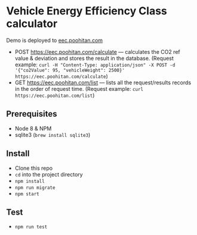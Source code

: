 # Vehicle Energy Efficiency Class calculator

Demo is deployed to [eec.poohitan.com](https://eec.poohitan.com)
* POST https://eec.poohitan.com/calculate — calculates the CO2 ref value & deviation and stores the result in the database. (Request example: `curl -H "Content-Type: application/json" -X POST -d '{"co2Value": 95, "vehicleWeight": 2500}' https://eec.poohitan.com/calculate`)
* GET https://eec.poohitan.com/list — lists all the request/results records in the order of request time. (Request example: `curl https://eec.poohitan.com/list`)

## Prerequisites
* Node 8 & NPM
* sqlite3 (`brew install sqlite3`)

## Install
* Clone this repo
* `cd` into the project directory
* `npm install`
* `npm run migrate`
* `npm start`

## Test
* `npm run test`
